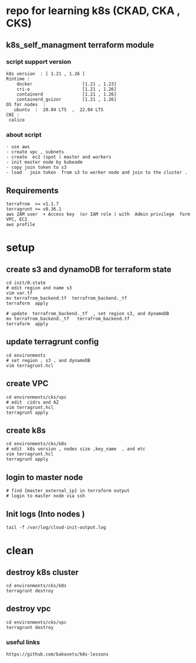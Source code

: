 # repo for learning k8s (CKAD, CKA , CKS)


## k8s_self_managment terraform module 
### script support  version 
``` 
k8s version  : [ 1.21 , 1.26 ]
Rintime : 
    docker                   [1.21 , 1.23]
    cri-o                    [1.21 , 1.26]
    containerd               [1.21 , 1.26]  
    containerd_gvizor        [1.21 , 1.26] 
OS for nodes  : 
   ubuntu  :  20.04 LTS  ,  22.04 LTS 
CNI :
 calico   
```
### about script
````
- use aws
- create vpc , subnets
- create  ec2 (spot ) master and workers 
- init master node by kubeadm 
- copy join token to s3
- load   join token  from s3 to worker node and join to the cluster .

````
## Requirements
```` 
terrafrom  >= v1.1.7
terragrunt >= v0.36.1
aws IAM user  + Access key  (or IAM role ) with  Admin privilege  form VPC, EC2  
aws profile 
````


# setup 

## create  s3 and dynamoDB  for terraform  state

````
cd init/0.state
# edit region and name s3 
vim var.tf
mv terrafrom_backend.tf  terrafrom_backend._tf
terraform  apply 

# update  terrafrom_backend._tf  , set region s3, and dynamoDB
mv terrafrom_backend._tf   terrafrom_backend.tf  
terraform  apply 
````
## update terragrunt config
````
cd environments
# set region , s3 , and dynamoDB
vim terragrunt.hcl

````
## create VPC 
````
cd environments/cks/vpc
# edit  cidrs and AZ 
vim terragrunt.hcl
terragrunt apply
````

## create k8s 
````
cd environments/cks/k8s
# edit  k8s version , nodes size ,key_name  , and etc 
vim terragrunt.hcl
terragrunt apply
````
## login to master node
````
# find {master_external_ip} in terraform output
# login to master node via ssh    

````

## Init logs  (Into nodes )
```
tail -f /var/log/cloud-init-output.log

```

# clean
## destroy k8s cluster 
````
cd environments/cks/k8s
terragrunt destroy
````

## destroy vpc  
````
cd environments/cks/vpc
terragrunt destroy
````


### useful links 

```` 
https://github.com/bakavets/k8s-lessons

````